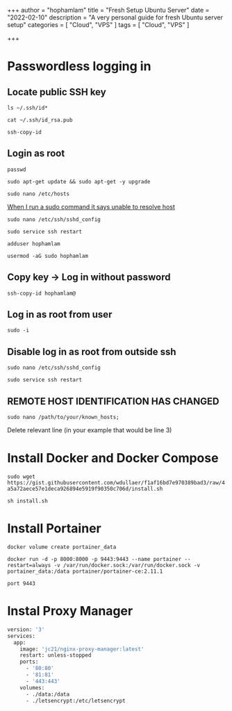 +++
author = "hophamlam"
title = "Fresh Setup Ubuntu Server"
date = "2022-02-10"
description = "A very personal guide for fresh Ubuntu server setup"
categories = [
    "Cloud", "VPS"
]
tags = [
    "Cloud", "VPS"
]

+++

# Passwordless logging in

## Locate public SSH key

```ls ~/.ssh/id*```

```cat ~/.ssh/id_rsa.pub```

```ssh-copy-id```

## Login as root

```passwd```

```sudo apt-get update && sudo apt-get -y upgrade```

```sudo nano /etc/hosts```

[When I run a sudo command it says unable to resolve host](https://askubuntu.com/questions/811098/when-i-run-a-sudo-command-it-says-unable-to-resolve-host)

```sudo nano /etc/ssh/sshd_config```

```sudo service ssh restart```

```adduser hophamlam```

`usermod -aG sudo hophamlam`

## Copy key -> Log in without password

```ssh-copy-id hophamlam@```

## Log in as root from user

```sudo -i```

## Disable log in as root from outside ssh

```sudo nano /etc/ssh/sshd_config```

```sudo service ssh restart```

## REMOTE HOST IDENTIFICATION HAS CHANGED

```sudo nano /path/to/your/known_hosts;```

Delete relevant line (in your example that would be line 3)

# Install Docker and Docker Compose

```sudo wget https://gist.githubusercontent.com/wdullaer/f1af16bd7e970389bad3/raw/4a5a72aece57e1deca926894e5919f90350c706d/install.sh```

```sh install.sh```

# Install Portainer

```docker volume create portainer_data```

```docker run -d -p 8000:8000 -p 9443:9443 --name portainer --restart=always -v /var/run/docker.sock:/var/run/docker.sock -v portainer_data:/data portainer/portainer-ce:2.11.1```

```port 9443```

# Instal Proxy Manager

``` bash
version: '3'
services:
  app:
    image: 'jc21/nginx-proxy-manager:latest'
    restart: unless-stopped
    ports:
      - '80:80'
      - '81:81'
      - '443:443'
    volumes:
      - ./data:/data
      - ./letsencrypt:/etc/letsencrypt

```
